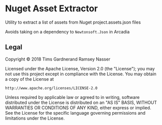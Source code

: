 Nuget Asset Extractor
=====================

Utility to extract a list of assets from Nuget project.assets.json files

Avoids taking on a dependency to `Newtonsoft.Json` in Arcadia


Legal
-----
Copyright © 2018 Tims Gardnerand Ramsey Nasser

Licensed under the Apache License, Version 2.0 (the "License"); you may not use this project except in compliance with the License. You may obtain a copy of the License at

```
http://www.apache.org/licenses/LICENSE-2.0
```

Unless required by applicable law or agreed to in writing, software distributed under the License is distributed on an "AS IS" BASIS, WITHOUT WARRANTIES OR CONDITIONS OF ANY KIND, either express or implied. See the License for the specific language governing permissions and limitations under the License.



